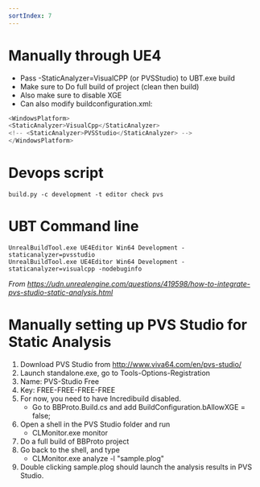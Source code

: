 ```yaml
---
sortIndex: 7
---
```


# Manually through UE4

- Pass -StaticAnalyzer=VisualCPP (or PVSStudio) to UBT.exe build
- Make sure to Do full build of project (clean then build)
- Also make sure to disable XGE
- Can also modify buildconfiguration.xml:

```csharp
<WindowsPlatform>
<StaticAnalyzer>VisualCpp</StaticAnalyzer>
<!-- <StaticAnalyzer>PVSStudio</StaticAnalyzer> -->
</WindowsPlatform>
```

# Devops script

```batch
build.py -c development -t editor check pvs
```

# UBT Command line

```batch
UnrealBuildTool.exe UE4Editor Win64 Development -staticanalyzer=pvsstudio
UnrealBuildTool.exe UE4Editor Win64 Development -staticanalyzer=visualcpp -nodebuginfo
```

*From <https://udn.unrealengine.com/questions/419598/how-to-integrate-pvs-studio-static-analysis.html>*

# Manually setting up PVS Studio for Static Analysis

1. Download PVS Studio from <http://www.viva64.com/en/pvs-studio/>
1. Launch standalone.exe, go to Tools-Options-Registration
1. Name: PVS-Studio Free
1. Key: FREE-FREE-FREE-FREE
1. For now, you need to have Incredibuild disabled.
   - Go to BBProto.Build.cs and add BuildConfiguration.bAllowXGE = false;
1. Open a shell in the PVS Studio folder and run
   - CLMonitor.exe monitor
1. Do a full build of BBProto project
1. Go back to the shell, and type
   - CLMonitor.exe analyze -l "sample.plog"
1. Double clicking sample.plog should launch the analysis results in PVS Studio.
